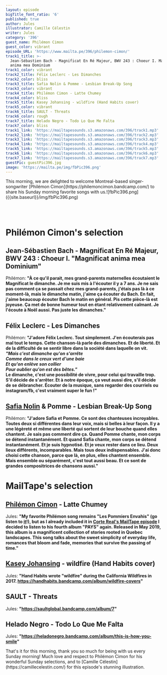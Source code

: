 ```yaml
---
layout: episode
bigTitle_font_ratio: '6'
published: true
author: Jules
illustrator: Camille Célestin
writer: Jules
category: '396'
guest_name: Philémon Cimon
guest_color: vibrant
episode_URL: 'https://www.mailta.pe/396/philemon-cimon/'
track1_title: >-
  Jean-Sébastien Bach - Magnificat En Ré Majeur, BWV 243 : Choeur I. Magnificat
  anima mea Dominium
track1_color: vibrant
track2_title: Félix Leclerc - Les Dimanches
track2_color: bliss
track3_title: Safia Nolin & Pomme - Lesbian Break-Up Song
track3_color: vibrant
track4_title: Philémon Cimon - Latte Chumey
track4_color: bliss
track5_title: Kasey Johansing - wildfire (Hand Habits cover)
track5_color: vibrant
track6_title: SAULT - Threats
track6_color: rough
track7_title: Helado Negro - Todo Lo Que Me Falta
track7_color: bliss
track1_link: 'https://mailtapesounds.s3.amazonaws.com/396/track1.mp3'
track2_link: 'https://mailtapesounds.s3.amazonaws.com/396/track2.mp3'
track3_link: 'https://mailtapesounds.s3.amazonaws.com/396/track3.mp3'
track4_link: 'https://mailtapesounds.s3.amazonaws.com/396/track4.mp3'
track5_link: 'https://mailtapesounds.s3.amazonaws.com/396/track5.mp3'
track6_link: 'https://mailtapesounds.s3.amazonaws.com/396/track6.mp3'
track7_link: 'https://mailtapesounds.s3.amazonaws.com/396/track7.mp3'
guestPic: guestPic396.jpg
image: 'https://mailta.pe/img/fbPic396.png'
---
```

<p id="introduction"> This morning, we are delighted to welcome Montreal-based singer-songwriter [Philémon Cimon](https://philemoncimon.bandcamp.com/) to share his Sunday morning favorite songs with us.![fbPic396.png]({{site.baseurl}}/img/fbPic396.png)

<br><br>

</p>


# Philémon Cimon's selection

## Jean-Sébastien Bach - Magnificat En Ré Majeur, BWV 243 : Choeur I. "Magnificat anima mea Dominium"
Philémon: **"**À ce qu'il parait, mes grand-parents maternelles écoutaient le Magnificat le dimanche. Je me suis mis à l'écouter il y a 7 ans. Je ne sais pas comment ça se passait chez mes grand-parents, j'étais pas là à ce moment-là, mais le dimanche matin, j'aime ça écouter du Bach. En fait, j'aime beaucoup écouter Bach le matin en général. Pis cette pièce-là est joyeuse. Ça met de bonne humeur tout en étant relativement calmant. Je l'écoute à Noël aussi. Pas juste les dimanches.**"**

## Félix Leclerc - Les Dimanches
Philémon: **"**J'adore Félix Leclerc. Tout simplement. J'en écouterais pas mal tout le temps. Cette chanson-là parle des dimanches. Et de liberté. Et de la difficulté de se sentir libre dans la société dans laquelle on vit.<br>
<i>"Mais c'est dimanche qu'on s'arrête<br>
Comme dans le creux vert d'une baie<br>
Et qu'on enlève son collier<br>
Pour oublier qu'on est des bêtes."</i><br>
Le dimanche, c'est une possibilité de vivre, pour celui qui travaille trop. S'il décide de s'arrêter. Et à notre époque, ça veut aussi dire, s'il décide de se débrancher. Écouter de la musique, sans regarder des courriels ou instagram/fb, c'est vraiment super le fun !**"**

## [Safia Nolin](https://safianolin.bandcamp.com/) & Pomme - Lesbian Break-Up Song
Philémon: **"**J'adore Safia et Pomme. Ce sont des chanteuses incroyables. Toutes deux si différentes dans leur voix, mais si belles à leur façon. Il y a une légèreté et même une liberté qui sortent de leur bouche quand elles chantent. Je sais pas comment dire ça. Quand Pomme chante, mon corps se détend instantanément. Et quand Safia chante, mon corps se détend instantanément. Et je suis hypnotisé. Et je veux rester dans ce lieu. Deux lieux différents, incomparables. Mais tous deux indispensables. J'ai donc choisi cette chanson, parce que là, en plus, elles chantent ensemble. Mais ensemble ou séparément, c'est tout aussi beau. Et ce sont de grandes compositrices de chansons aussi.**"**


# MailTape's selection

## [Philémon Cimon](https://philemoncimon.bandcamp.com/) - Latte Chumey
Jules: **"**My favorite Philémon song remains "Les Pommiers Envahis" (go listen to [it](https://philemoncimon.bandcamp.com/track/les-pommiers-envahis)!), but as I already included it in [Corte Real's MailTape episode](https://www.mailta.pe/380/corte-real/) I decided to listen to his fourth album "PAYS" again. Released in May 2019, this album is a magnificent collection of stories rooted in Quebec landscapes. This song talks about the sweet simplicity of everyday life, romances that bloom and fade, memories that survive the passing of time.**"**

## [Kasey Johansing](https://kaceyjohansing.bandcamp.com/) - wildfire (Hand Habits cover)
Jules: **"**Hand Habits wrote "wildfire" during the California Wildfires in 2017. https://handhabits.bandcamp.com/album/wildfire-covers**"**

## SAULT - Threats
Jules: **"**https://saultglobal.bandcamp.com/album/7**"**

## Helado Negro - Todo Lo Que Me Falta
Jules: **"**https://heladonegro.bandcamp.com/album/this-is-how-you-smile**"**


<p id="outroduction">That's it for this morning, thank you so much for being with us every Sunday morning! Much love and respect to Philémon Cimon for his wonderful Sunday selections, and to [Camille Célestin](https://camillecelestin.com/) for this episode's stunning illustration.</p>
